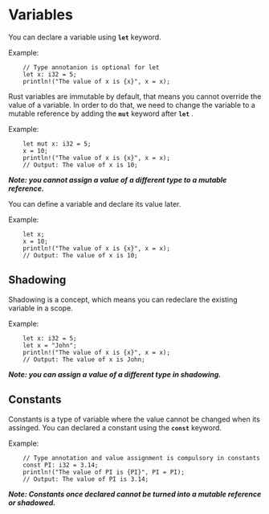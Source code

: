 # Variables

You can declare a variable using **`let`** keyword.

Example:

```
    // Type annotanion is optional for let
    let x: i32 = 5;
    println!("The value of x is {x}", x = x);
```

Rust variables are immutable by default, that means you cannot override the value of a variable. In order to do that, we need to change the variable to a mutable reference by adding the **`mut`** keyword after **`let`** .

Example:

```
    let mut x: i32 = 5;
    x = 10;
    println!("The value of x is {x}", x = x);
    // Output: The value of x is 10;
```

**_Note: you cannot assign a value of a different type to a mutable reference._**

You can define a variable and declare its value later.

Example:

```
    let x;
    x = 10;
    println!("The value of x is {x}", x = x);
    // Output: The value of x is 10;
```

## Shadowing

Shadowing is a concept, which means you can redeclare the existing variable in a scope.

Example:

```
    let x: i32 = 5;
    let x = "John";
    println!("The value of x is {x}", x = x);
    // Output: The value of x is John;
```

**_Note: you can assign a value of a different type in shadowing._**

## Constants

Constants is a type of variable where the value cannot be changed when its assinged. You can declared a constant using the **`const`** keyword.

Example:

```
    // Type annotation and value assignment is compulsory in constants
    const PI: i32 = 3.14;
    println!("The value of PI is {PI}", PI = PI);
    // Output: The value of PI is 3.14;
```

**_Note: Constants once declared cannot be turned into a mutable reference or shadowed._**
